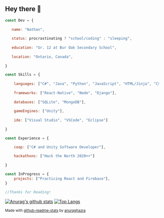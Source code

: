 ## Hey there 👋
```javascript
const Dev = {
   
   name: "Nathan",
   
   status: procrastinating ? "school/coding" : "sleeping",
   
   education: "Gr. 12 at Bur Oak Secondary School",
   
   location: "Ontario, Canada",
   
}

const Skills = {
    
    languages: ["C#", "Java", "Python", "JavaScript", "HTML/Jinja", "CSS"],
    
    frameworks: ["React-Native", "Node", "Django"],
    
    databases: ["SQLite", "MongoDB"],
    
    gameEngines: ["Unity"],
    
    ide: ["Visual Studio", "VSCode", "Eclipse"]
    
}

const Experience = {

    coop: ["C# and Unity Software Developer"],
    
    hackathons: ["Hack the North 2020++"]
    
}

const InProgress = {    
    projects: ["Practicing React and Firebase"],
}

//Thanks for Reading!

```

[![Anurag's github stats](https://github-readme-stats.vercel.app/api?username=NathanWong1106&count_private=true&show_icons=true&theme=radical)](https://github.com/anuraghazra/github-readme-stats)
[![Top Langs](https://github-readme-stats.vercel.app/api/top-langs/?username=NathanWong1106&theme=radical&hide=ShaderLab,HLSL&langs_count=8&layout=compact)](https://github.com/anuraghazra/github-readme-stats)

<sub>Made with [github-readme-stats](https://github.com/anuraghazra/github-readme-stats) by [anuraghazra](https://github.com/anuraghazra)</sub>
